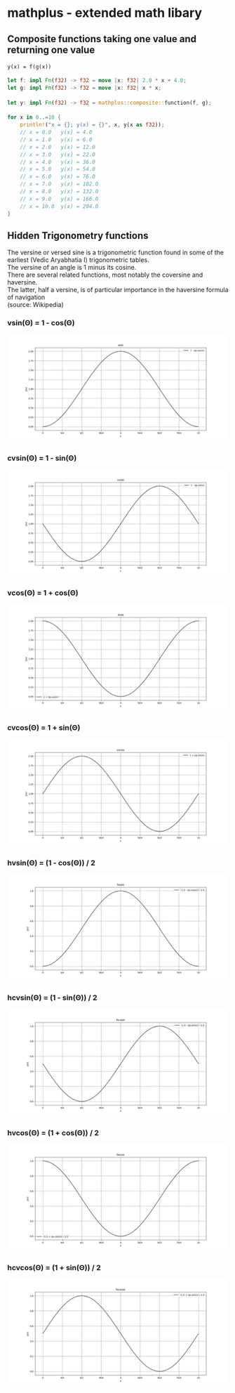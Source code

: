# mathplus - extended math libary

## Composite functions taking one value and returning one value

```txt
y(x) = f(g(x))
```

```rust
let f: impl Fn(f32) -> f32 = move |x: f32| 2.0 * x + 4.0;
let g: impl Fn(f32) -> f32 = move |x: f32| x * x;

let y: impl Fn(f32) -> f32 = mathplus::composite::function(f, g);

for x in 0..=10 {
    println!("x = {}; y(x) = {}", x, y(x as f32));
    // x = 0.0   y(x) = 4.0
    // x = 1.0   y(x) = 6.0
    // x = 2.0   y(x) = 12.0
    // x = 3.0   y(x) = 22.0
    // x = 4.0   y(x) = 36.0
    // x = 5.0   y(x) = 54.0
    // x = 6.0   y(x) = 76.0
    // x = 7.0   y(x) = 102.0
    // x = 8.0   y(x) = 132.0
    // x = 9.0   y(x) = 166.0
    // x = 10.0  y(x) = 204.0
}
```

## Hidden Trigonometry functions

The versine or versed sine is a trigonometric function found in some of the  earliest (Vedic Aryabhatia I) trigonometric tables.  
The versine of an angle is 1 minus its cosine.  
There are several related functions, most notably the coversine and haversine.  
The latter, half a versine, is of particular importance in
the haversine formula of navigation  
(source: Wikipedia)

### vsin(Θ) = 1 - cos(Θ)

![vsin](./assets/vsin.png)

### cvsin(Θ) = 1 - sin(Θ)

![cvsin](./assets/cvsin.png)

### vcos(Θ) = 1 + cos(Θ)

![vcos](./assets/vcos.png)

### cvcos(Θ) = 1 + sin(Θ)

![cvcos](./assets/cvcos.png)

### hvsin(Θ) = (1 - cos(Θ)) / 2

![hvsin](./assets/hvsin.png)

### hcvsin(Θ) = (1 - sin(Θ)) / 2

![hcvsin](./assets/hcvsin.png)

### hvcos(Θ) = (1 + cos(Θ)) / 2

![hvcos](./assets/hvcos.png)

### hcvcos(Θ) = (1 + sin(Θ)) / 2

![hcvcos](./assets/hcvcos.png)